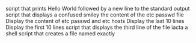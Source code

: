 script that prints Hello World followed by a new line to the standard output
script that displays a confused smiley
the content of the etc passwd file
Display the content of etc passwd and etc hosts
Display the last 10 lines
Display the first 10 lines
script that displays the third line of the file iacta
a shell script that creates a file named exactly
